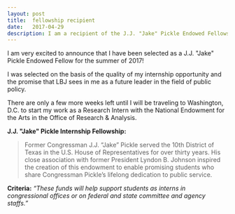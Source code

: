 ```yaml
---
layout: post
title:  fellowship recipient
date:   2017-04-29
description: I am a recipient of the J.J. "Jake" Pickle Endowed Fellowship!
---
```


I am very excited to announce that I have been selected as a J.J. "Jake" Pickle Endowed Fellow for the summer of 2017!

I was selected on the basis of the quality of my internship opportunity and the promise that LBJ sees in me as a future leader in the field of public policy. 

There are only a few more weeks left until I will be traveling to Washington, D.C. to start my work as a Research Intern with the National Endowment for the Arts in the Office of Research & Analysis.

**J.J. "Jake" Pickle Internship Fellowship:**

> Former Congressman J.J. “Jake” Pickle served the 10th District of Texas in the U.S. House of Representatives for over thirty years. His close association with former President Lyndon B. Johnson inspired the creation of this endowment to enable promising students who share Congressman Pickle’s lifelong dedication to public service.

**Criteria:** *“These funds will help support students as interns in congressional offices or on federal and state committee and agency staffs.”*
